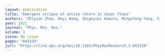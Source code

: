 ```yaml
---
layout: publication
title: "Emergent stripes of active rotors in shear flows"
authors: "Zhiyuan Zhao, Boyi Wang, Shigeyuki Komura, Mingcheng Yang, Fangfu Ye, Ryohei Seto"
year: 2021
journal: "Phys. Rev. Res."
volume: 3
issue: No issue
pages: "043229"
jurl: "https://link.aps.org/doi/10.1103/PhysRevResearch.3.043229"
---
```

